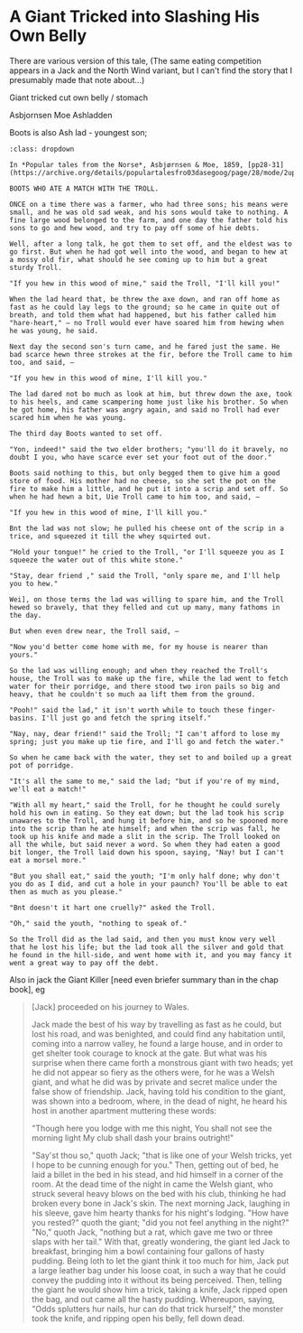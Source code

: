 # A Giant Tricked into Slashing His Own Belly

There are various version of this tale, (The same eating competition appears in a Jack and the North Wind variant, but I can't find the story that I presumably made that note about...)

Giant tricked cut own belly / stomach

Asbjornsen Moe Ashladden

Boots is also Ash lad - youngest son; 

```{admonition} Boots Who Ate a Match With a Troll, *Asbjørnsen and Moe*, 1859
:class: dropdown

In *Popular tales from the Norse*, Asbjørnsen & Moe, 1859, [pp28-31](https://archive.org/details/populartalesfro03dasegoog/page/28/mode/2up):

BOOTS WHO ATE A MATCH WITH THE TROLL.

ONCE on a time there was a farmer, who had three sons; his means were small, and he was old sad weak, and his sons would take to nothing. A fine large wood belonged to the farm, and one day the father told his sons to go and hew wood, and try to pay off some of hie debts.

Well, after a long talk, he got them to set off, and the eldest was to go first. But when he had got well into the wood, and began to hew at a mossy old fir, what should he see coming up to him but a great sturdy Troll.

"If you hew in this wood of mine," said the Troll, "I'll kill you!"

When the lad heard that, be threw the axe down, and ran off home as fast as he could lay legs to the ground; so he came in quite out of breath, and told them what had happened, but his father called him "hare-heart," — no Troll would ever have soared him from hewing when he was young, he said.

Next day the second son's turn came, and he fared just the same. He bad scarce hewn three strokes at the fir, before the Troll came to him too, and said, —

"If you hew in this wood of mine, I'll kill you."

The lad dared not bo much as look at him, but threw down the axe, took to his heels, and came scampering home just like his brother. So when he got home, his father was angry again, and said no Troll had ever scared him when he was young.

The third day Boots wanted to set off.

"Yon, indeed!" said the two elder brothers; "you'll do it bravely, no doubt I you, who have scarce ever set your foot out of the door."

Boots said nothing to this, but only begged them to give him a good store of food. His mother had no cheese, so she set the pot on the fire to make him a little, and he put it into a scrip and set off. So when he had hewn a bit, Uie Troll came to him too, and said, —

"If you hew in this wood of mine, I'll kill you."

Bnt the lad was not slow; he pulled his cheese ont of the scrip in a trice, and squeezed it till the whey squirted out.

"Hold your tongue!" he cried to the Troll, "or I'll squeeze you as I squeeze the water out of this white stone."

"Stay, dear friend ," said the Troll, "only spare me, and I'll help you to hew."

Wei], on those terms the lad was willing to spare him, and the Troll hewed so bravely, that they felled and cut up many, many fathoms in the day.

But when even drew near, the Troll said, —

"Now you'd better come home with me, for my house is nearer than yours."

So the lad was willing enough; and when they reached the Troll's house, the Troll was to make up the fire, while the lad went to fetch water for their porridge, and there stood two iron pails so big and heavy, that he couldn't so much aa lift them from the ground.

"Pooh!" said the lad," it isn't worth while to touch these finger-basins. I'll just go and fetch the spring itself."

"Nay, nay, dear friend!" said the Troll; "I can't afford to lose my spring; just you make up tie fire, and I'll go and fetch the water."

So when he came back with the water, they set to and boiled up a great pot of porridge.

"It's all the same to me," said the lad; "but if you're of my mind, we'll eat a match!"

"With all my heart," said the Troll, for he thought he could surely hold his own in eating. So they eat down; but the lad took his scrip unawares to the Troll, and hung it before him, and so he spooned more into the scrip than he ate himself; and when the scrip was fall, he took up his knife and made a slit in the scrip. The Troll looked on all the while, but said never a word. So when they had eaten a good bit longer, the Troll laid down his spoon, saying, "Nay! but I can't eat a morsel more."

"But you shall eat," said the youth; "I'm only half done; why don't you do as I did, and cut a hole in your paunch? You'll be able to eat then as much as you please."

"Bnt doesn't it hart one cruelly?" asked the Troll.

"Oh," said the youth, "nothing to speak of."

So the Troll did as the lad said, and then you must know very well that he lost his life; but the lad took all the silver and gold that he found in the hill-side, and went home with it, and you may fancy it went a great way to pay off the debt.

```

Also in jack the Giant Killer [need even briefer summary than in the chap book], eg

> [Jack] proceeded on his journey to Wales.
>
> Jack made the best of his way by travelling as fast as he could, but lost his road, and was benighted, and could find any habitation until, coming into a narrow valley, he found a large house, and in order to get shelter took courage to knock at the gate. But what was his surprise when there came forth a monstrous giant with two heads; yet he did not appear so fiery as the others were, for he was a Welsh giant, and what he did was by private and secret malice under the false show of friendship. Jack, having told his condition to the giant, was shown into a bedroom, where, in the dead of night, he heard his host in another apartment muttering these words:
>
> "Though here you lodge with me this night,
> You shall not see the morning light
> My club shall dash your brains outright!"
>
> "Say'st thou so," quoth Jack; "that is like one of your Welsh tricks, yet I hope to be cunning enough for you." Then, getting out of bed, he laid a billet in the bed in his stead, and hid himself in a corner of the room. At the dead time of the night in came the Welsh giant, who struck several heavy blows on the bed with his club, thinking he had broken every bone in Jack's skin. The next morning Jack, laughing in his sleeve, gave him hearty thanks for his night's lodging. "How have you rested?" quoth the giant; "did you not feel anything in the night?" "No," quoth Jack, "nothing but a rat, which gave me two or three slaps with her tail." With that, greatly wondering, the giant led Jack to breakfast, bringing him a bowl containing four gallons of hasty pudding. Being loth to let the giant think it too much for him, Jack put a large leather bag under his loose coat, in such a way that he could convey the pudding into it without its being perceived. Then, telling the giant he would show him a trick, taking a knife, Jack ripped open the bag, and out came all the hasty pudding. Whereupon, saying, "Odds splutters hur nails, hur can do that trick hurself," the monster took the knife, and ripping open his belly, fell down dead.